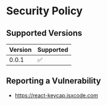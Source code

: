 # Security Policy

## Supported Versions

| Version | Supported          |
| ------- | ------------------ |
| 0.0.1   | :white_check_mark: |

## Reporting a Vulnerability

- https://react-keycap.isxcode.com